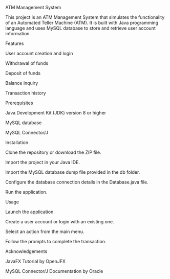 ATM Management System

This project is an ATM Management System that simulates the functionality of an Automated Teller Machine (ATM). 
It is built with Java programming language and uses MySQL database to store and retrieve user account information.



Features

User account creation and login

Withdrawal of funds

Deposit of funds

Balance inquiry

Transaction history



Prerequisites

Java Development Kit (JDK) version 8 or higher

MySQL database

MySQL Connector/J



Installation

Clone the repository or download the ZIP file.

Import the project in your Java IDE.

Import the MySQL database dump file provided in the db folder.

Configure the database connection details in the Database.java file.

Run the application.


Usage

Launch the application.

Create a user account or login with an existing one.

Select an action from the main menu.

Follow the prompts to complete the transaction.



Acknowledgements

JavaFX Tutorial by OpenJFX

MySQL Connector/J Documentation by Oracle
